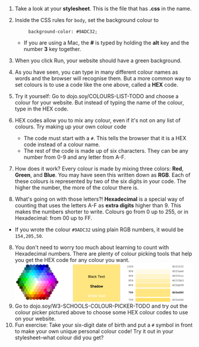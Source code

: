 1. Take a look at your **stylesheet**. This is the file that has **.css** in the name.
2. Inside the CSS rules for `body`, set the background colour to
   ```
        background-color: #9ADC32;
   ```

   * If you are using a Mac, the **\#** is typed by holding the **alt** key and the number **3** key together.
3. When you click Run, your website should have a green background. 
4. As you have seen, you can type in many different colour names as words and the browser will recognise them. But a more common way to set colours is to use a code like the one above, called a **HEX** code.
5. Try it yourself: Go to dojo.soy/COLOURS-LIST-TODO and choose a colour for your website. But instead of typing the name of the colour, type in the HEX code.
6. HEX codes allow you to mix any colour, even if it's not on any list of colours. Try making up your own colour code
   * The code must start with a `#`. This tells the browser that it is a HEX code instead of a colour name.
   * The rest of the code is made up of six characters. They can be  any number from 0-9 and any letter from A-F.
7. How does it work? Every colour is made by mixing three colors: **Red**, **Green**, and **Blue**. You may have seen this written down as **RGB**. Each of these colours is represented by two of the six digits in your code. The higher the number, the more of the colour there is.
8. What's going on with those letters?! **Hexadecimal** is a special way of counting that uses the letters A-F as **extra digits** higher than 9. This makes the numbers shorter to write. Colours go from 0 up to 255, or in Hexadecimal: from 00 up to FF.
 * If you wrote the colour `#9ADC32` using plain RGB numbers, it would be `154,205,50`.
8. You don't need to worry too much about learning to count with Hexadecimal numbers. There are plenty of colour picking tools that help you get the HEX code for any colour you want. ![](assets/W3ColorPicker.png)
9. Go to dojo.soy/W3-SCHOOLS-COLOUR-PICKER-TODO and try out the colour picker pictured above to choose some HEX colour codes to use on your website.
6. Fun exercise: Take your six-digit date of birth and put a `#` symbol in front to make your own unique personal colour code! Try it out in your stylesheet–what colour did you get?



